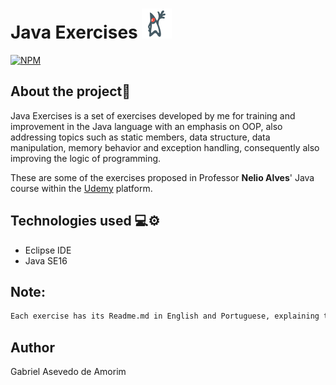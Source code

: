 # Java Exercises ![icon](Exercises/assets/logo-java-duke.png)
[![NPM](https://img.shields.io/github/license/gabriel-asevedo/java-exercises)](https://github.com/gabriel-asevedo/java-exercises/blob/main/LICENSE)

## About the project📜
Java Exercises is a set of exercises developed by me for training and improvement in the Java language with an emphasis on OOP, also addressing topics such as static members, data structure, data manipulation, memory behavior and exception handling, consequently also improving the logic of programming.

These are some of the exercises proposed in Professor **Nelio Alves**' Java course within the [Udemy](https://www.udemy.com/course/java-curso-completo/) platform.

## Technologies used 💻⚙️
- Eclipse IDE
- Java SE16

## Note:
```bash
Each exercise has its Readme.md in English and Portuguese, explaining the proposed exercise.
```
## Author
Gabriel Asevedo de Amorim

